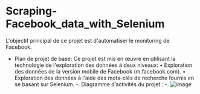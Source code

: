# Scraping-Facebook_data_with_Selenium
L'objectif principal de ce projet est d'automatiser le monitoring de Facebook.
- Plan de projet de base:
Ce projet est mis en œuvre en utilisant la technologie de l'exploration des données à deux niveaux:
•	Exploration des données de la version mobile de Facebook (m.facebook.com).
•	Exploration des données à l'aide des mots-clés de recherche fournis en se  basant sur Selenium. 
-. Diagramme d’activités du projet :
-. ![image](https://user-images.githubusercontent.com/49682086/121177526-6956be80-c855-11eb-8f36-75c0335cb93d.png)
 

